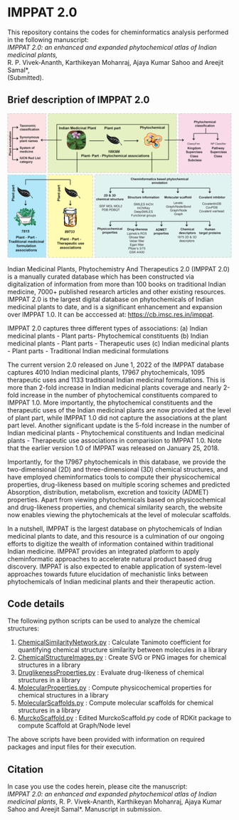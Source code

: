 # IMPPAT 2.0
 
This repository contains the codes for cheminformatics analysis performed in the following manuscript:<br>
<i>IMPPAT 2.0: an enhanced and expanded phytochemical atlas of Indian medicinal plants,</i><br>
R. P. Vivek-Ananth, Karthikeyan Mohanraj, Ajaya Kumar Sahoo and Areejit Samal*,<br>
(Submitted).

## Brief description of IMPPAT 2.0
![DatabaseOverview](https://github.com/asamallab/IMPPAT2/blob/main/DatabaseOverview.png)

Indian Medicinal Plants, Phytochemistry And Therapeutics 2.0 (IMPPAT 2.0) is a manually curated database which has been constructed via digitalization of information from more than 100 books on traditional Indian medicine, 7000+ published research articles and other existing resources. IMPPAT 2.0 is the largest digital database on phytochemicals of Indian medicinal plants to date, and is a significant enhancement and expansion over IMPPAT 1.0. It can be acccessed at: https://cb.imsc.res.in/imppat.

IMPPAT 2.0 captures three different types of associations:
(a) Indian medicinal plants - Plant parts- Phytochemical constituents
(b) Indian medicinal plants - Plant parts - Therapeutic uses
(c) Indian medicinal plants - Plant parts - Traditional Indian medicinal formulations

The current version 2.0 released on June 1, 2022 of the IMPPAT database captures 4010 Indian medicinal plants, 17967 phytochemicals, 1095 therapeutic uses and 1133 traditional Indian medicinal formulations. This is more than 2-fold increase in Indian medicinal plants coverage and nearly 2-fold increase in the number of phytochemical constituents compared to IMPPAT 1.0. More importantly, the phytochemical constituents and the therapeutic uses of the Indian medicinal plants are now provided at the level of plant part, while IMPPAT 1.0 did not capture the associations at the plant part level. Another significant update is the 5-fold increase in the number of Indian medicinal plants - Phytochemical constituents and Indian medicinal plants - Therapeutic use associations in comparision to IMPPAT 1.0. Note that the earlier version 1.0 of IMPPAT was released on January 25, 2018.

Importantly, for the 17967 phytochemicals in this database, we provide the two-dimensional (2D) and three-dimensional (3D) chemical structures, and have employed cheminformatics tools to compute their physicochemical properties, drug-likeness based on multiple scoring schemes and predicted Absorption, distribution, metabolism, excretion and toxicity (ADMET) properties. Apart from viewing phytochemicals based on physicochemical and drug-likeness properties, and chemical similarity search, the website now enables viewing the phytochemicals at the level of molecular scaffolds.

In a nutshell, IMPPAT is the largest database on phytochemicals of Indian medicinal plants to date, and this resource is a culmination of our ongoing efforts to digitize the wealth of information contained within traditional Indian medicine. IMPPAT provides an integrated platform to apply cheminformatic approaches to accelerate natural product based drug discovery. IMPPAT is also expected to enable application of system-level approaches towards future elucidation of mechanistic links between phytochemicals of Indian medicinal plants and their therapeutic action.

## Code details

The following python scripts can be used to analyze the chemical structures:
1) [ChemicalSimilarityNetwork.py](https://github.com/asamallab/IMPPAT2/blob/main/CODES/ChemicalSimilarityNetwork.py) : Calculate Tanimoto coefficient for quantifying chemical structure similarity between molecules in a library
2) [ChemicalStructureImages.py](https://github.com/asamallab/IMPPAT2/blob/main/CODES/ChemicalStructureImages.py) : Create SVG or PNG images for chemical structures in a library
3) [DruglikenessProperties.py](https://github.com/asamallab/IMPPAT2/blob/main/CODES/DruglikenessProperties.py) : Evaluate drug-likeness of chemical structures in a library
4) [MolecularProperties.py](https://github.com/asamallab/IMPPAT2/blob/main/CODES/MolecularProperties.py) : Compute physicochemical properties for chemical structures in a library 
5) [MolecularScaffolds.py](https://github.com/asamallab/IMPPAT2/blob/main/CODES/MolecularScaffolds.py) : Compute molecular scaffolds for chemical structures in a library
6) [MurckoScaffold.py](https://github.com/asamallab/IMPPAT2/blob/main/CODES/MurckoScaffold.py) : Edited MurckoScaffold.py code of RDKit package to compute Scaffold at Graph/Node level

The above scripts have been provided with information on required packages and input files for their execution.

## Citation
In case you use the codes herein, please cite the manuscript:<br/>
<i>IMPPAT 2.0: an enhanced and expanded phytochemical atlas of Indian medicinal plants</i>, R. P. Vivek-Ananth, Karthikeyan Mohanraj, Ajaya Kumar Sahoo and Areejit Samal*. Manuscript in submission.
